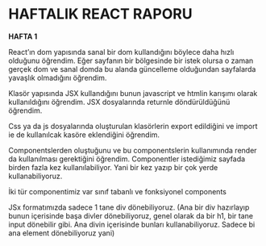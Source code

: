 # HAFTALIK REACT RAPORU 

<strong> HAFTA 1 </strong>


React’ın dom yapısında sanal bir dom kullandığını böylece daha hızlı olduğunu öğrendim. Eğer sayfanın bir bölgesinde bir istek olursa o zaman gerçek dom ve sanal domda bu alanda güncelleme olduğundan sayfalarda yavaşlık olmadığını öğrendim. 


Klasör yapısında JSX kullandığını bunun javascript ve htmlin karışımı olarak kullanıldığını öğrendim. JSX dosyalarında returnle döndürüldüğünü öğrendim. 


Css ya da js dosyalarında oluşturulan klasörlerin export edildiğini ve import ie de kullanılcak kasöre eklendiğini öğrendim. 


Componentslerden oluştuğunu ve bu componentslerin kullanımında render da kullanılması gerektiğini öğrendim. Componentler istediğimiz sayfada birden fazla kez kullanılabiliyor. Yani bir kez yazıp bir çok yerde kullanabiliyoruz. 


İki tür componentimiz var sınıf tabanlı ve fonksiyonel components 

JSx formatımızda sadece 1 tane div dönebiliyoruz. (Ana bir div hazırlayıp bunun içerisinde başa divler dönebiliyoruz, genel olarak da bir h1, bir tane input dönebilir gibi. Ana divin içerisinde bunları kullanabiliyoruz. Sadece bi ana element dönebiliyoruz yani) 

 